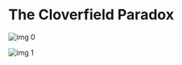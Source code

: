 # The Cloverfield Paradox

![img 0](https://i.imgur.com/Fi9YvUI.jpg)

![img 1](https://i.imgur.com/nWrTi68.jpg)

